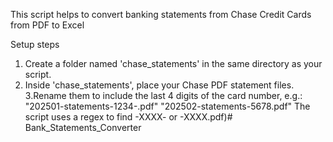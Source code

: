 This script helps to convert banking statements from Chase Credit Cards from PDF to Excel
    
Setup steps
1. Create a folder named 'chase_statements' in the same directory as your script.
2. Inside 'chase_statements', place your Chase PDF statement files.
3.Rename them to include the last 4 digits of the card number, e.g.:
   "202501-statements-1234-.pdf"
    "202502-statements-5678.pdf"
    The script uses a regex to find -XXXX- or -XXXX.pdf)# Bank_Statements_Converter

